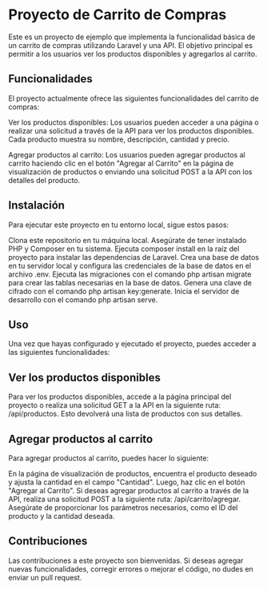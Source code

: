 # Proyecto de Carrito de Compras
Este es un proyecto de ejemplo que implementa la funcionalidad básica de un carrito de compras utilizando Laravel y una API. El objetivo principal es permitir a los usuarios ver los productos disponibles y agregarlos al carrito.

## Funcionalidades
El proyecto actualmente ofrece las siguientes funcionalidades del carrito de compras:

Ver los productos disponibles: Los usuarios pueden acceder a una página o realizar una solicitud a través de la API para ver los productos disponibles. Cada producto muestra su nombre, descripción, cantidad y precio.

Agregar productos al carrito: Los usuarios pueden agregar productos al carrito haciendo clic en el botón "Agregar al Carrito" en la página de visualización de productos o enviando una solicitud POST a la API con los detalles del producto.

## Instalación
Para ejecutar este proyecto en tu entorno local, sigue estos pasos:

Clona este repositorio en tu máquina local.
Asegúrate de tener instalado PHP y Composer en tu sistema.
Ejecuta composer install en la raíz del proyecto para instalar las dependencias de Laravel.
Crea una base de datos en tu servidor local y configura las credenciales de la base de datos en el archivo .env.
Ejecuta las migraciones con el comando php artisan migrate para crear las tablas necesarias en la base de datos.
Genera una clave de cifrado con el comando php artisan key:generate.
Inicia el servidor de desarrollo con el comando php artisan serve.

## Uso
Una vez que hayas configurado y ejecutado el proyecto, puedes acceder a las siguientes funcionalidades:

## Ver los productos disponibles
Para ver los productos disponibles, accede a la página principal del proyecto o realiza una solicitud GET a la API en la siguiente ruta: /api/productos. Esto devolverá una lista de productos con sus detalles.

## Agregar productos al carrito
Para agregar productos al carrito, puedes hacer lo siguiente:

En la página de visualización de productos, encuentra el producto deseado y ajusta la cantidad en el campo "Cantidad". Luego, haz clic en el botón "Agregar al Carrito".
Si deseas agregar productos al carrito a través de la API, realiza una solicitud POST a la siguiente ruta: /api/carrito/agregar. Asegúrate de proporcionar los parámetros necesarios, como el ID del producto y la cantidad deseada.

## Contribuciones
Las contribuciones a este proyecto son bienvenidas. Si deseas agregar nuevas funcionalidades, corregir errores o mejorar el código, no dudes en enviar un pull request.

